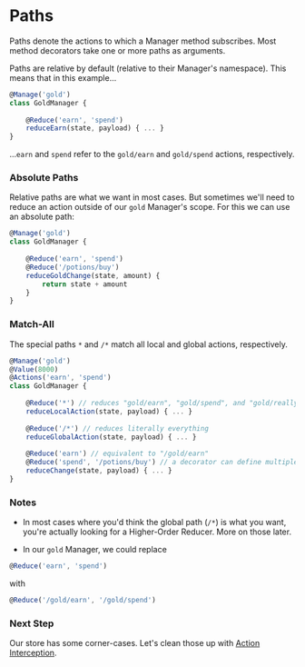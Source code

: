 # Paths

Paths denote the actions to which a Manager method subscribes. Most method decorators take one or more paths as arguments.

Paths are relative by default (relative to their Manager's namespace). This means that in this example...

```javascript
@Manage('gold')
class GoldManager {
	
	@Reduce('earn', 'spend')
	reduceEarn(state, payload) { ... }
}
```

...`earn` and `spend` refer to the `gold/earn` and `gold/spend` actions, respectively.

### Absolute Paths

Relative paths are what we want in most cases. But sometimes we'll need to reduce an action outside of our `gold` Manager's scope. For this we can use an absolute path:

```javascript
@Manage('gold')
class GoldManager {
	
	@Reduce('earn', 'spend')
	@Reduce('/potions/buy')
	reduceGoldChange(state, amount) {
		return state + amount
	}
}
```

### Match-All

The special paths `*` and `/*` match all local and global actions, respectively.

```javascript
@Manage('gold')
@Value(8000)
@Actions('earn', 'spend')
class GoldManager {
	
	@Reduce('*') // reduces "gold/earn", "gold/spend", and "gold/really/anything"
	reduceLocalAction(state, payload) { ... }
	
	@Reduce('/*') // reduces literally everything
	reduceGlobalAction(state, payload) { ... }
	
	@Reduce('earn') // equivalent to "/gold/earn"
	@Reduce('spend', '/potions/buy') // a decorator can define multiple paths
	reduceChange(state, payload) { ... }
}
```

### Notes

- In most cases where you'd think the global path (`/*`) is what you want, you're actually looking for a Higher-Order Reducer. More on those later.

- In our `gold` Manager, we could replace

```javascript
@Reduce('earn', 'spend')
```

with

```javascript
@Reduce('/gold/earn', '/gold/spend')
```

### Next Step

Our store has some corner-cases. Let's clean those up with [Action Interception](/docs/tutorial/ActionInterception.md).
